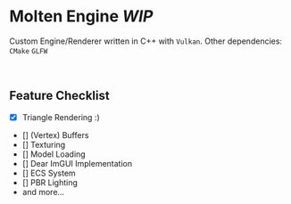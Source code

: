 # Molten Engine ***WIP***
Custom Engine/Renderer written in C++ with `Vulkan`.
Other dependencies: `CMake` `GLFW`

<br>

## Feature Checklist
- [x] Triangle Rendering :)
- [] (Vertex) Buffers
- [] Texturing
- [] Model Loading
- [] Dear ImGUI Implementation
- [] ECS System
- [] PBR Lighting 
- and more...